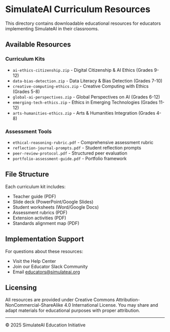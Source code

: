 # SimulateAI Curriculum Resources

This directory contains downloadable educational resources for educators implementing SimulateAI in
their classrooms.

## Available Resources

### Curriculum Kits

- `ai-ethics-citizenship.zip` - Digital Citizenship & AI Ethics (Grades 9-12)
- `data-bias-detection.zip` - Data Literacy & Bias Detection (Grades 7-10)
- `creative-computing-ethics.zip` - Creative Computing with Ethics (Grades 5-8)
- `global-ai-perspectives.zip` - Global Perspectives on AI (Grades 6-12)
- `emerging-tech-ethics.zip` - Ethics in Emerging Technologies (Grades 11-12)
- `arts-humanities-ethics.zip` - Arts & Humanities Integration (Grades 4-8)

### Assessment Tools

- `ethical-reasoning-rubric.pdf` - Comprehensive assessment rubric
- `reflection-journal-prompts.pdf` - Student reflection prompts
- `peer-review-protocol.pdf` - Structured peer evaluation
- `portfolio-assessment-guide.pdf` - Portfolio framework

## File Structure

Each curriculum kit includes:

- Teacher guide (PDF)
- Slide deck (PowerPoint/Google Slides)
- Student worksheets (Word/Google Docs)
- Assessment rubrics (PDF)
- Extension activities (PDF)
- Standards alignment map (PDF)

## Implementation Support

For questions about these resources:

- Visit the Help Center
- Join our Educator Slack Community
- Email educators@simulateai.org

## Licensing

All resources are provided under Creative Commons Attribution-NonCommercial-ShareAlike 4.0
International License. You may share and adapt materials for educational purposes with proper
attribution.

---

© 2025 SimulateAI Education Initiative
